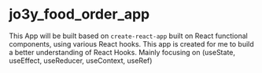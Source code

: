 # jo3y_food_order_app

This App will be built based on `create-react-app` built on React functional components, using various React hooks.
This app is created for me to build a better understanding of React Hooks.
Mainly focusing on (useState, useEffect, useReducer, useContext, useRef)

<will disclose URL if i decide to have this hosted>
